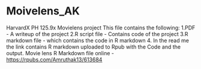 # Moivelens_AK
HarvardX PH 125.9x Movielens project
This file contains the following:
1.PDF - A writeup of the project
2.R script file - Contains code of the project
3.R markdown file - which contains the code in R markdown 
4. In the read me the link contains R markdown uploaded to Rpub with the Code and the output.
Movie lens R Markdown file online - https://rpubs.com/Amruthak13/613684

